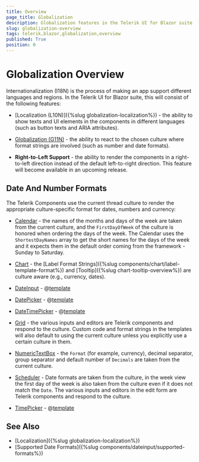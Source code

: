 ```yaml
---
title: Overview
page_title: Globalization
description: Globalization features in the Telerik UI for Blazor suite.
slug: globalization-overview
tags: telerik,blazor,globalization,overview
published: True
position: 0
---
```


# Globalization Overview

Internationalization (I18N) is the process of making an app support different languages and regions. In the Telerik UI for Blazor suite, this will consist of the following features:

* [Localization (L10N)]({%slug globalization-localization%}) - the ability to show texts and UI elements in the components in different languages (such as button texts and ARIA attributes).

* [Globalization (G11N)](#date-and-number-formats) - the ability to react to the chosen culture where format strings are involved (such as number and date formats).

* **Right-to-Left Support** - the ability to render the components in a right-to-left direction instead of the default left-to-right direction. This feature will become available in an upcoming release.


## Date And Number Formats

The Telerik Components use the current thread culture to render the appropriate culture-specific format for dates, numbers and currency:

* [Calendar](https://demos.telerik.com/blazor-ui/calendar/globalization) - the names of the months and days of the week are taken from the current culture, and the `FirstDayOfWeek` of the culture is honored when ordering the days of the week. The Calendar uses the  `ShortestDayNames` array to get the short names for the days of the week and it expects them in the default order coming from the framework - Sunday to Saturday.

* [Chart](https://demos.telerik.com/blazor-ui/chart/globalization) - the [Label Format Strings]({%slug components/chart/label-template-format%}) and [Tooltip]({%slug chart-tooltip-overview%}) are culture aware (e.g., currency, dates).

* [DateInput](https://demos.telerik.com/blazor-ui/dateinput/globalization) - @[template](/_contentTemplates/common/general-info.md#date-format-per-culture)

* [DatePicker](https://demos.telerik.com/blazor-ui/datepicker/globalization) - @[template](/_contentTemplates/common/general-info.md#date-format-per-culture)

* [DateTimePicker](https://demos.telerik.com/blazor-ui/datetimepicker/globalization) - @[template](/_contentTemplates/common/general-info.md#date-format-per-culture)

* [Grid](https://demos.telerik.com/blazor-ui/grid/globalization) - the various inputs and editors are Telerik components and respond to the culture. Custom code and format strings in the templates will also default to using the current culture unless you explicitly use a certain culture in them.

* [NumericTextBox](https://demos.telerik.com/blazor-ui/numerictextbox/globalization) - the `Format` (for example, currency), decimal separator, group separator and default number of `Decimals` are taken from the current culture.

* [Scheduler](https://demos.telerik.com/blazor-ui/scheduler/globalization) - Date formats are taken from the culture, in the week view the first day of the week is also taken from the culture even if it does not match the `Date`. The various inputs and editors in the edit form are Telerik components and respond to the culture.

* [TimePicker](https://demos.telerik.com/blazor-ui/timepicker/globalization) - @[template](/_contentTemplates/common/general-info.md#date-format-per-culture)



## See Also

  * [Localization]({%slug globalization-localization%})
  * [Supported Date Formats]({%slug components/dateinput/supported-formats%})
